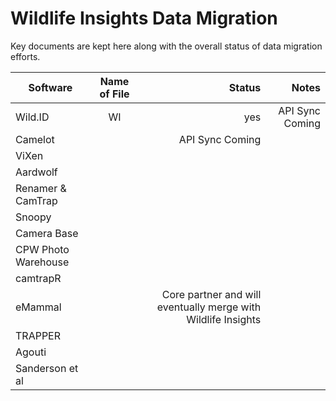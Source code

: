 # Wildlife Insights Data Migration
Key documents are kept here along with the overall status of data migration efforts. 

| Software      | Name of File  | Status  | Notes |
| ------------- |:-------------:| -------:|------:|
| Wild.ID       | WI | yes | API Sync Coming|
| Camelot       |               | API Sync Coming|
| ViXen |||
|Aardwolf |||
|Renamer & CamTrap |||
|Snoopy|||
|Camera Base|||
|CPW Photo Warehouse|||
|camtrapR|||
|eMammal|| Core partner and will eventually merge with Wildlife Insights|
|TRAPPER|||
|Agouti|||
|Sanderson et al |||
